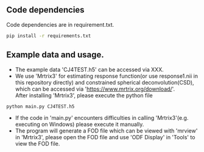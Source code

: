 ## Code dependencies  
Code dependencies are in requirement.txt.  
```sh
pip install -r requirements.txt
```

## Example data and usage.  
* The example data 'CJ4TEST.h5' can be accessed via XXX.  
* We use 'Mrtrix3' for estimating response function(or use response1.nii in this repository directly) and constrained spherical deconvolution(CSD), which can be accessed via 'https://www.mrtrix.org/download/'.  
After installing 'Mrtrix3', please execute the python file
```sh
python main.py CJ4TEST.h5
```

* If the code in 'main.py' encounters difficulties in calling 'Mrtrix3'(e.g. executing on Windows) please execute it manually.  
* The program will generate a FOD file which can be viewed with 'mrview' in 'Mrtrix3', please open the FOD file and use 'ODF Display' in 'Tools' to view the FOD file.  
